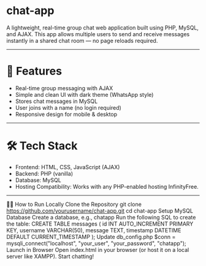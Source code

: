 # chat-app

A lightweight, real-time group chat web application built using PHP, MySQL, and AJAX. This app allows multiple users to send and receive messages instantly in a shared chat room — no page reloads required.

----------------------------------------------------------------------------------------------------------

# 🚀 Features
- Real-time group messaging with AJAX
- Simple and clean UI with dark theme (WhatsApp style)
- Stores chat messages in MySQL
- User joins with a name (no login required)
- Responsive design for mobile & desktop

-------------------------------------------------------------------------------------------------------------

# 🛠️ Tech Stack
- Frontend: HTML, CSS, JavaScript (AJAX)
- Backend: PHP (vanilla)
- Database: MySQL
- Hosting Compatibility: Works with any PHP-enabled hosting InfinityFree.

----------------------------------------------------------------------------------------------------------------

🧑‍💻 How to Run Locally
Clone the Repository
git clone https://github.com/yourusername/chat-app.git
cd chat-app
Setup MySQL Database
Create a database, e.g., chatapp
Run the following SQL to create the table:
CREATE TABLE messages (
  id INT AUTO_INCREMENT PRIMARY KEY,
  username VARCHAR(50),
  message TEXT,
  timestamp DATETIME DEFAULT CURRENT_TIMESTAMP
);
Update db_config.php
$conn = mysqli_connect("localhost", "your_user", "your_password", "chatapp");
Launch in Browser
Open index.html in your browser (or host it on a local server like XAMPP).
Start chatting!


